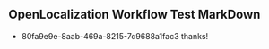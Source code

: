 ## OpenLocalization Workflow Test MarkDown
* 80fa9e9e-8aab-469a-8215-7c9688a1fac3 thanks!

<!--HONumber=Aug16_HO4-->


